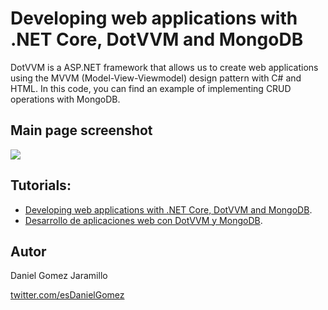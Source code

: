 # Developing web applications with .NET Core, DotVVM and MongoDB

DotVVM is a ASP.NET framework that allows us to create web applications using the MVVM (Model-View-Viewmodel) design pattern with C# and HTML. In this code, you can find an example of implementing CRUD operations with MongoDB.

## Main page screenshot 

![](https://dev-to-uploads.s3.amazonaws.com/i/ktrxa521fk0stdg45fo9.png)

## Tutorials:

- [Developing web applications with .NET Core, DotVVM and MongoDB](#).
- [Desarrollo de aplicaciones web con DotVVM y MongoDB](#).

## Autor

Daniel Gomez Jaramillo

[twitter.com/esDanielGomez](twitter.com/esDanielGomez)

